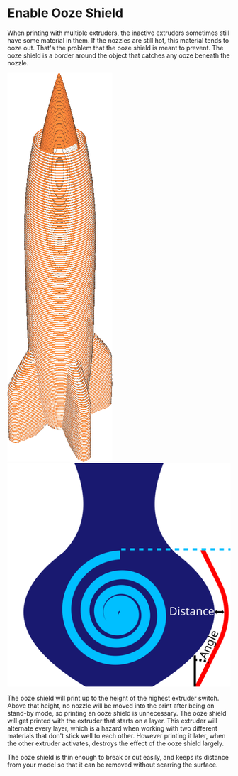 Enable Ooze Shield
====
When printing with multiple extruders, the inactive extruders sometimes still have some material in them. If the nozzles are still hot, this material tends to ooze out. That's the problem that the ooze shield is meant to prevent. The ooze shield is a border around the object that catches any ooze beneath the nozzle.

<!--screenshot {
"image_path": "ooze_shield.png",
"models": [
    {
        "script": "rocket_dual.scad",
        "scad_params": ["extruder=0"],
        "object_settings": {
            "extruder_nr": 0
        },
        "transformation": ["scale(0.5)"]
    },
    {
        "script": "rocket_dual.scad",
        "scad_params": ["extruder=1"],
        "object_settings": {
            "extruder_nr": 1
        },
        "transformation": ["scale(0.5)"]
    }
],
"camera_position": [-62, 102, 87],
"settings": {
    "ooze_shield_enabled": true,
    "layer_height": 0.2,
    "line_width": 0.6
},
"colour_scheme": "material_colour",
"colours": 32
}-->
![The ooze shield gets printed with the first extruder of a layer, causing an alternating pattern if printing with two extruders](../images/ooze_shield.png)
![Some parameters can be adjusted for the ooze shield](../images/ooze_shield.svg)

The ooze shield will print up to the height of the highest extruder switch. Above that height, no nozzle will be moved into the print after being on stand-by mode, so printing an ooze shield is unnecessary. The ooze shield will get printed with the extruder that starts on a layer. This extruder will alternate every layer, which is a hazard when working with two different materials that don't stick well to each other. However printing it later, when the other extruder activates, destroys the effect of the ooze shield largely.

The ooze shield is thin enough to break or cut easily, and keeps its distance from your model so that it can be removed without scarring the surface.